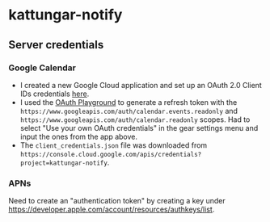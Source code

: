 # kattungar-notify

## Server credentials

### Google Calendar

- I created a new Google Cloud application and set up an OAuth 2.0 Client IDs credentials [here](https://console.cloud.google.com/apis/credentials?project=kattungar-notify).
- I used the [OAuth Playground](https://developers.google.com/oauthplayground) to generate a refresh token with the `https://www.googleapis.com/auth/calendar.events.readonly` and `https://www.googleapis.com/auth/calendar.readonly` scopes. Had to select "Use your own OAuth credentials" in the gear settings menu and input the ones from the app above.
- The `client_credentials.json` file was downloaded from `https://console.cloud.google.com/apis/credentials?project=kattungar-notify`.

### APNs

Need to create an "authentication token" by creating a key under https://developer.apple.com/account/resources/authkeys/list.
